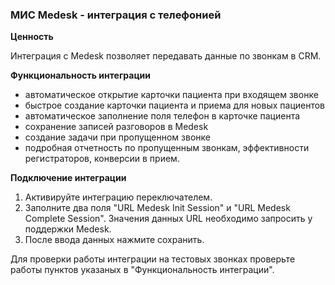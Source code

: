 ### МИС Medesk - интеграция с телефонией  

**Ценность**  

Интеграция с Medesk позволяет передавать данные по звонкам в CRM.  

**Функциональность интеграции**  
- автоматическое открытие карточки пациента при входящем звонке  
- быстрое создание карточки пациента и приема для новых пациентов  
- автоматическое заполнение поля телефон в карточке пациента  
- сохранение записей разговоров в Medesk  
- создание задачи при пропущенном звонке  
- подробная отчетность по пропущенным звонкам, эффективности регистраторов, конверсии в прием.  

**Подключение интеграции**  

1. Активируйте интеграцию переключателем.  
2. Заполните два поля "URL Medesk Init Session" и "URL Medesk Complete Session". Значения данных URL необходимо запросить у поддержки Medesk.  
3. После ввода данных нажмите сохранить.  

Для проверки работы интеграции на тестовых звонках проверьте работы пунктов указаных в "Функциональность интеграции".  
